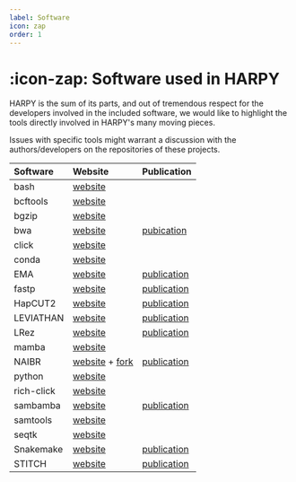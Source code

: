 ```yaml
---
label: Software
icon: zap
order: 1
---
```


# :icon-zap: Software used in HARPY
HARPY is the sum of its parts, and out of tremendous respect for the developers involved in the included software, we would like to highlight the tools directly involved in HARPY's many moving pieces.

Issues with specific tools might warrant a discussion with the authors/developers on the repositories of these projects.

| Software   | Website                                                      | Publication                                                                                            |
|:-----------|:-------------------------------------------------------------|:-------------------------------------------------------------------------------------------------------|
| bash       | [website](https://www.gnu.org/software/bash/)                |                                                                                                        |
| bcftools   | [website](https://samtools.github.io/bcftools/bcftools.html) |                                                                                                        |
| bgzip      | [website](http://www.htslib.org/doc/bgzip.html)              |                                                                                                        |
| bwa        | [website](https://github.com/lh3/bwa)                        | [pubication](http://arxiv.org/abs/1303.3997)                                                           |
| click      | [website](https://github.com/pallets/click)                  |                                                                                                        |
| conda      | [website](https://github.com/conda)                          |                                                                                                        |
| EMA        | [website](https://github.com/arshajii/ema)                   | [publication](https://www.biorxiv.org/content/early/2017/11/16/220236)                                 |
| fastp      | [website](https://github.com/OpenGene/fastp)                 | [publication](https://doi.org/10.1093/bioinformatics/bty560)                                           |
| HapCUT2    | [website](https://github.com/vibansal/HapCUT2)               | [publication](https://doi.org/10.1101/gr.213462.116)                                                   |
| LEVIATHAN  | [website](https://github.com/morispi/LEVIATHAN)              | [publication](https://doi.org/10.1101/2021.03.25.437002)                                               |
| LRez       | [website](https://github.com/morispi/LRez)                   | [publication](https://academic.oup.com/bioinformaticsadvances/article/1/1/vbab022/6375438?login=false) |
| mamba      | [website](https://github.com/mamba-org/mamba)                |                                                                                                        |
| NAIBR      | [website](https://github.com/raphael-group/NAIBR) + [fork](https://github.com/pontushojer/NAIBR) | [publication](https://doi.org/10.1093/bioinformatics/btx712)         |
| python     | [website](https://www.python.org/)                           |                                                                                                        |
| rich-click | [website](https://github.com/ewels/rich-click)               |                                                                                                        |
| sambamba   | [website](https://github.com/biod/sambamba)                  | [publication](https://doi.org/10.1093/bioinformatics/btv098)                                           |
| samtools   | [website](http://www.htslib.org/)                            |                                                                                                        |
| seqtk      | [website](https://github.com/lh3/seqtk)                      |                                                                                                        |
| Snakemake  | [website](https://github.com/snakemake/snakemake)            | [publication](https://f1000research.com/articles/10-33/v1)                                             |
| STITCH     | [website](https://github.com/rwdavies/STITCH)                | [publication](https://doi.org/10.1038%2Fng.3594)                                                       |
